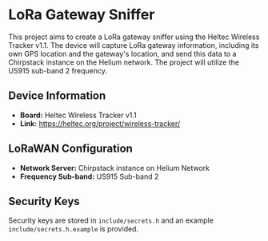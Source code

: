 # LoRa Gateway Sniffer

This project aims to create a LoRa gateway sniffer using the Heltec Wireless Tracker v1.1. The device will capture LoRa gateway information, including its own GPS location and the gateway's location, and send this data to a Chirpstack instance on the Helium network. The project will utilize the US915 sub-band 2 frequency.

## Device Information

- **Board:** Heltec Wireless Tracker v1.1
- **Link:** https://heltec.org/project/wireless-tracker/

## LoRaWAN Configuration

- **Network Server:** Chirpstack instance on Helium Network
- **Frequency Sub-band:** US915 Sub-band 2

## Security Keys

Security keys are stored in `include/secrets.h` and an example `include/secrets.h.example` is provided.
